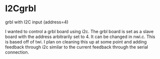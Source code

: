 I2Cgrbl
=======

grbl with I2C input (address=4)


I wanted to control a grbl board using i2c. The grbl board is set as a slave board with the address 
arbitrarily set to 4. It can be changed in nwi.c. This is based off of twi. I plan on cleaning this 
up at some point and adding feedback through i2c similar to the current feedback through the serial 
connection.
